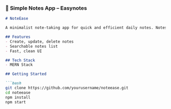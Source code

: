 ### 📝 **Simple Notes App – Easynotes**

```markdown
# NoteEase

A minimalist note-taking app for quick and efficient daily notes. Notes are stored locally on the device or in the cloud via API.

## Features
- Create, update, delete notes
- Searchable notes list
- Fast, clean UI

## Tech Stack
- MERN Stack

## Getting Started

```bash
git clone https://github.com/yourusername/noteease.git
cd noteease
npm install
npm start
